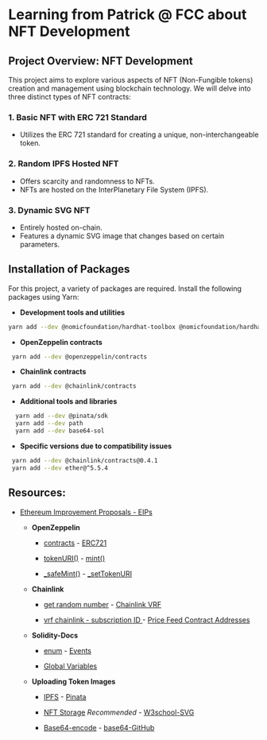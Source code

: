 # Learning from Patrick @ FCC about NFT Development

## **Project Overview: NFT Development**

This project aims to explore various aspects of NFT (Non-Fungible tokens) creation and management using blockchain technology. We will delve into three distinct types of NFT contracts:

### 1. **Basic NFT with ERC 721 Standard**
   - Utilizes the ERC 721 standard for creating a unique, non-interchangeable token.

### 2. **Random IPFS Hosted NFT**
   - Offers scarcity and randomness to NFTs.
   - NFTs are hosted on the InterPlanetary File System (IPFS).

### 3. **Dynamic SVG NFT**
   - Entirely hosted on-chain.
   - Features a dynamic SVG image that changes based on certain parameters.

## **Installation of Packages**

For this project, a variety of packages are required. Install the following packages using Yarn:

- **Development tools and utilities**
```bash
yarn add --dev @nomicfoundation/hardhat-toolbox @nomicfoundation/hardhat-network-helpers @nomicfoundation/hardhat-chai-matchers @nomiclabs/hardhat-ethers @nomiclabs/hardhat-etherscan chai ethers hardhat-gas-reporter solidity-coverage @typechain/hardhat typechain @typechain/ethers-v5 @ethersproject/abi @ethersproject/providers hardhat-deploy dotenv prettier prettier-plugin-solidity
```

- **OpenZeppelin contracts**
```bash
 yarn add --dev @openzeppelin/contracts
```
- **Chainlink contracts**
```bash
 yarn add --dev @chainlink/contracts
```
- **Additional tools and libraries**
```bash
  yarn add --dev @pinata/sdk
  yarn add --dev path
  yarn add --dev base64-sol
```
- **Specific versions due to compatibility issues**
```bash
 yarn add --dev @chainlink/contracts@0.4.1
 yarn add --dev ether@^5.5.4  
```

## **Resources:**

- [Ethereum Improvement Proposals - EIPs](https://eips.ethereum.org/EIPS/eip-721)

    * **OpenZeppelin**

        * [contracts](https://docs.openzeppelin.com/contracts/4.x/) - [ERC721](https://docs.openzeppelin.com/contracts/4.x/api/token/erc721#ERC721PresetMinterPauserAutoId-mint-address-)

        * [tokenURI()](https://docs.openzeppelin.com/contracts/4.x/api/token/erc721#IERC721Metadata-tokenURI-uint256-) - [mint()](https://docs.openzeppelin.com/contracts/4.x/api/token/erc721#ERC721PresetMinterPauserAutoId-mint-address-)

        * [_safeMint()](https://docs.openzeppelin.com/contracts/4.x/api/token/erc721#ERC721-_safeMint-address-uint256-) - [_setTokenURI](https://docs.openzeppelin.com/contracts/4.x/api/token/erc721#ERC721URIStorage-_setTokenURI-uint256-string-)


    * **Chainlink**
        * [get random number](https://docs.chain.link/vrf/v2/subscription/examples/get-a-random-number/) - [Chainlink VRF](https://docs.chain.link/vrf/v2/introduction/)

        * [vrf chainlink - subscription ID ](https://vrf.chain.link/goerli) - [Price Feed Contract Addresses](https://docs.chain.link/data-feeds/price-feeds/addresses)

    * **Solidity-Docs**

        * [enum](https://docs.soliditylang.org/en/v0.8.19/types.html#enums) - [Events](https://docs.soliditylang.org/en/v0.8.19/contracts.html#events)

        * [Global Variables](https://docs.soliditylang.org/en/latest/cheatsheet.html#global-variables)

    * **Uploading Token Images**

        * [IPFS](https://docs.ipfs.tech/) - [Pinata](https://www.pinata.cloud/)

        * [NFT Storage](https://nft.storage/) *Recommended*  - [W3school-SVG](https://www.w3schools.com/graphics/svg_intro.asp)

        * [Base64-encode](https://base64.guru/converter/encode/image) - [base64-GitHub](https://github.com/Brechtpd/base64)
